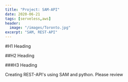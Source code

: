 ```yaml
---
title: "Project: SAM-API"
date: 2020-06-21
tags: [serveless,aws]
header:
  image: "/images/Toronto.jpg"
excerpt: "SAM, REST-API"
---
```


#H1 Heading

##H2 Heading

###H3 Heading

Creating REST-API's using SAM and python. Please review
